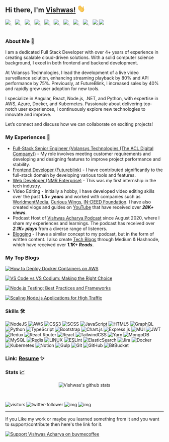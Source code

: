 ## Hi there, I'm [Vishwas!](https://vishwasracharya.github.io/) <img src="https://github.com/vishwasracharya/Personal-Assets/blob/main/gif/Hi.gif" width="25">

  <a href="https://medium.com/@vishwasacharya">
    <img width="30px" src="https://www.vectorlogo.zone/logos/medium/medium-icon.svg" />
  </a>&ensp;
  <a href="https://twitter.com/vishwasracharya">
    <img width="30px" src="https://www.vectorlogo.zone/logos/twitter/twitter-official.svg" />
  </a>&ensp;
  <a href="https://www.linkedin.com/in/vishwasracharya">
    <img width="30px" src="https://www.vectorlogo.zone/logos/linkedin/linkedin-icon.svg" />
  </a>&ensp;
  <a href="https://vishwasracharya.github.io">
    <img width="30px" src="https://img.icons8.com/fluency/48/000000/domain.png" />
  </a>&ensp;
  <a href="https://www.instagram.com/vishwasracharya">
    <img width="30px" src="https://www.vectorlogo.zone/logos/instagram/instagram-icon.svg" />
  </a>&ensp;
  <a href="https://t.me/vishwasacharya">
    <img width="30px" src="https://www.vectorlogo.zone/logos/telegram/telegram-icon.svg" />
  </a>&ensp;
  <a href="https://vishwasacharya.blogspot.com">
    <img width="30px" src="https://img.icons8.com/color/48/000000/blogger.png" />
  </a>&ensp;
  <a href="https://youtube.com/c/VishwasAcharya">
    <img width="30px" src="https://www.vectorlogo.zone/logos/youtube/youtube-icon.svg" />
  </a>&ensp;
  <a href="https://snapchat.com/add/vishwasracharya">
    <img width="30px" src="https://www.vectorlogo.zone/logos/snapchat/snapchat-icon.svg" />
  </a>&ensp;
  <a href="https://facebook.com/vishwasracharya">
    <img width="30px" src="https://www.vectorlogo.zone/logos/facebook/facebook-icon.svg" />
  </a>
  <a href="https://stackoverflow.com/users/17306477/vishwas-acharya">
    <img width="30px" src="https://www.vectorlogo.zone/logos/stackoverflow/stackoverflow-icon.svg" />
  </a>
<br/>
<br/>
<!-- <img src="https://github.com/vishwasracharya/Personal-Assets/blob/main/Vishwas%20LinkedIn%20Banner%20-%20No%20Photo.png" /> -->
<!-- <img src="https://activity-graph.herokuapp.com/graph?username=vishwasracharya&bg_color=0f2d3d&color=1cadfb&line=1cadfb&point=1cadfb&area=true&hide_border=true"> -->

### About Me 🚀
<p>I am a dedicated Full Stack Developer with over 4+ years of experience in creating scalable cloud-driven solutions. With a solid computer science background, I excel in both frontend and backend development.</p>

<p>At Volansys Technologies, I lead the development of a live video surveillance solution, enhancing streaming playback by 80% and API performance by 75%. Previously, at FutureBlink, I increased sales by 40% and rapidly grew user adoption for new tools.</p>

<p>I specialize in Angular, React, Node.js, .NET, and Python, with expertise in AWS, Azure, Docker, and Kubernetes. Passionate about delivering top-notch user experiences, I continuously explore new technologies to innovate and improve.</p>

<p>Let’s connect and discuss how we can collaborate on exciting projects!</p>

### My Experiences 🙌

- [Full-Stack Senior Engineer (Volansys Technologies (The ACL Digital Company))](https://volansys.com) - My role involves meeting customer requirements and developing and designing features to improve project performance and stability.
- [Frontend Developer (Futureblink)](https://futureblink.com) - I have contributed significantly to the full-stack domain by developing various tools and features.
- [Web Developer (NMR Enterprise)](http://nmrenterprise.com) - This was my first internship in the tech industry.
- Video Editing - Initially a hobby, I have developed video editing skills over the past <strong><em>1.5+ years</em></strong> and worked with companies such as [WorldmentMedia](http://worldmentmedia.com), [Curious Wings](https://curiouswings.ml), [IN-DEED Foundation](https://indeedfoundation.org). I have also created vlogs and guides on [YouTube](https://youtube.com/c/VishwasAcharya) that have received over <strong><em>28K+ views</em></strong>.
- Podcast Host of [Vishwas Acharya Podcast](https://open.spotify.com/show/7DQt4atsshjsEG0Am49lHr) since August 2020, where I share my experiences and learnings. The podcast has received over <strong><em>2.1K+ plays</em></strong> from a diverse range of listeners.
- [Blogging](https://vishwasracharya.github.io) - I have a similar concept to my podcast, but in the form of written content. I also create [Tech Blogs](https://medium.com/@vishwasacharya) through Medium & Hashnode, which have received over <strong><em>1.1K+ Reads</em></strong>.

### My Top Blogs
[![How to Deploy Docker Containers on AWS](https://miro.medium.com/v2/resize:fit:400/format:webp/1*DoGn2kiS1zC6xkg66dn4Bw.png)](https://medium.com/@vishwasacharya/mastering-docker-container-deployment-on-aws-expert-tips-tricks-5b73b36296aa)

[![VS Code vs VS Codium: Making the Right Choice](https://miro.medium.com/v2/resize:fit:400/format:webp/1*WMOMR8bbuX6-MCfB-uBkxQ.png)](https://medium.com/@vishwasacharya/vs-code-vs-vs-codium-making-the-right-choice-c5ab59d20645)

[![Node.js Testing: Best Practices and Frameworks](https://miro.medium.com/v2/resize:fit:400/format:webp/1*cjPcFkCbDFXwxSkiFwiCyg.png)](https://medium.com/@vishwasacharya/node-js-testing-best-practices-and-frameworks-for-reliable-apps-656f1cc51426)

[![Scaling Node.js Applications for High Traffic](https://miro.medium.com/v2/resize:fit:400/format:webp/1*8e4IN3_eAVuGEjy4H5rCZA.png)](https://medium.com/@vishwasacharya/scaling-node-js-applications-for-high-traffic-best-practices-da96b030d745)

### Skills 🛠

![NodeJS](https://img.shields.io/badge/Node.js-43853D?style=for-the-badge&logo=node.js&logoColor=white) 
![AWS](https://img.shields.io/badge/AWS-%23FF9900.svg?style=for-the-badge&logo=amazon-aws&logoColor=white) 
![CSS3](https://img.shields.io/badge/css3-%231572B6.svg?style=for-the-badge&logo=css3&logoColor=white) 
![SCSS](https://img.shields.io/badge/Sass-CC6699?style=for-the-badge&logo=sass&logoColor=white)
![JavaScript](https://img.shields.io/badge/javascript-%23323330.svg?style=for-the-badge&logo=javascript&logoColor=%23F7DF1E) 
![HTML5](https://img.shields.io/badge/html5-%23E34F26.svg?style=for-the-badge&logo=html5&logoColor=white) 
![GraphQL](https://img.shields.io/badge/-GraphQL-E10098?style=for-the-badge&logo=graphql&logoColor=white) 
![Python](https://img.shields.io/badge/python-3670A0?style=for-the-badge&logo=python&logoColor=ffdd54)
![TypeScript](https://img.shields.io/badge/typescript-%23007ACC.svg?style=for-the-badge&logo=typescript&logoColor=white)
![Bootstrap](https://img.shields.io/badge/bootstrap-%23563D7C.svg?style=for-the-badge&logo=bootstrap&logoColor=white)
![Chart.js](https://img.shields.io/badge/chart.js-F5788D.svg?style=for-the-badge&logo=chart.js&logoColor=white)
![Express.js](https://img.shields.io/badge/express.js-%23404d59.svg?style=for-the-badge&logo=express&logoColor=%2361DAFB)
![MUI](https://img.shields.io/badge/MUI-%230081CB.svg?style=for-the-badge&logo=material-ui&logoColor=white) 
![JWT](https://img.shields.io/badge/JWT-black?style=for-the-badge&logo=JSON%20web%20tokens) 
![Redux](https://img.shields.io/badge/redux-%23593d88.svg?style=for-the-badge&logo=redux&logoColor=white)
![React Router](https://img.shields.io/badge/React_Router-CA4245?style=for-the-badge&logo=react-router&logoColor=white) 
![React](https://img.shields.io/badge/react-%2320232a.svg?style=for-the-badge&logo=react&logoColor=%2361DAFB) 
![TailwindCSS](https://img.shields.io/badge/tailwindcss-%2338B2AC.svg?style=for-the-badge&logo=tailwind-css&logoColor=white) 
![Yarn](https://img.shields.io/badge/yarn-%232C8EBB.svg?style=for-the-badge&logo=yarn&logoColor=white) 
![MongoDB](https://img.shields.io/badge/MongoDB-%234ea94b.svg?style=for-the-badge&logo=mongodb&logoColor=white) 
![MySQL](https://img.shields.io/badge/mysql-%2300f.svg?style=for-the-badge&logo=mysql&logoColor=white)
![Redis](https://img.shields.io/badge/redis-%23DD0031.svg?style=for-the-badge&logo=redis&logoColor=white)
![LINUX](https://img.shields.io/badge/Linux-FCC624?style=for-the-badge&logo=linux&logoColor=black) 
![ESLint](https://img.shields.io/badge/ESLint-4B3263?style=for-the-badge&logo=eslint&logoColor=white) 
![ElasticSearch](https://img.shields.io/badge/-ElasticSearch-005571?style=for-the-badge&logo=elasticsearch) 
![Jira](https://img.shields.io/badge/jira-%230A0FFF.svg?style=for-the-badge&logo=jira&logoColor=white) 
![Docker](https://img.shields.io/badge/docker-%230db7ed.svg?style=for-the-badge&logo=docker&logoColor=white) 
![Kubernetes](https://img.shields.io/badge/kubernetes-%23326ce5.svg?style=for-the-badge&logo=kubernetes&logoColor=white) 
![Notion](https://img.shields.io/badge/Notion-%23000000.svg?style=for-the-badge&logo=notion&logoColor=white)
![Gulp](https://img.shields.io/badge/GULP-%23CF4647.svg?style=for-the-badge&logo=gulp&logoColor=white)
![Git](https://img.shields.io/badge/git-%23F05033.svg?style=for-the-badge&logo=git&logoColor=white)
![GitHub](https://img.shields.io/badge/github-%23121011.svg?style=for-the-badge&logo=github&logoColor=white)
![BitBucket](https://img.shields.io/badge/bitbucket-%230047B3.svg?style=for-the-badge&logo=bitbucket&logoColor=white)

### Link: <a href="https://drive.google.com/file/d/10ZyxwN6fjdcB7T4m1L6AWEFA3uLu2IM7/view?usp=sharing" target="_blank">Resume</a> ✨

### Stats 📈
<p align="center">
<!-- <img width="48%" src="https://github-readme-stats.herokuapp.app/api?username=vishwasracharya&show_icons=true&hide_border=true&theme=tokyonight" alt="Vishwas's github stats" /> -->
<img width="48%" src="https://github-readme-stats.vercel.app/api?username=vishwasracharya&theme=tokyonight&hide_border=true" alt="Vishwas's github stats" />
<!-- <img width="48%" src="https://github-readme-streak-stats.herokuapp.com/?user=vishwasracharya&hide_border=true&theme=tokyonight" alt="Vishwas's github strak stats" /> -->
</p>
<br/>

<!-- ![Most Used Languages](https://github-readme-stats.vercel.app/api/top-langs/?username=vishwasracharya) -->
![visitors](https://visitor-badge.laobi.icu/badge?page_id=vishwasracharya.vishwasracharya)
![twitter-follower](https://img.shields.io/twitter/follow/vishwasracharya?style=social) 
![img](https://img.shields.io/youtube/channel/subscribers/UCAaleCudmPAqObY22TsRxng?label=YouTube%20Subscribers&style=social) 
![img](https://img.shields.io/youtube/channel/views/UCAaleCudmPAqObY22TsRxng?label=Total%20views%20on%20my%20YouTube%20Channel&style=social) 

<hr>
<p>If you Like my work or maybe you learned something from it and you want to support/contribute then here's the link for it.</p>
<a href='https://www.buymeacoffee.com/vishwasacharya' target='_blank'><img height='36' style='border:0px;width:100px;height:30px;' src='https://cdn.buymeacoffee.com/buttons/v2/default-yellow.png' border='0' alt='Support Vishwas Acharya on buymecoffee' /></a>


